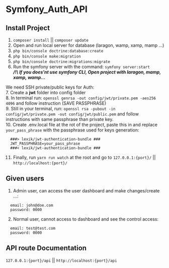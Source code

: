 # Symfony_Auth_API

## Install Project

1. `composer install` || `composer update`
2. Open and run local server for database (laragon, wamp, xamp, mamp ...)
3. `php bin/console doctrine:database:create`
4. `php bin/console make:migration`
5. `php bin/console doctrine:migrations:migrate`
6. Run the symfony server with the command: `symfony server:start`  
  ***/!\ If you does'nt use symfony CLI, Open project with laragon, mamp, xamp, wamp...***

We need SSH private/public keys for Auth:  
7. Create a **jwt** folder into config folder  
8. In terminal run: `openssl genrsa -out config/jwt/private.pem -aes256 4096` and follow instruction (SAVE PASSPHRASE)  
9. Still in your terminal, run: `openssl rsa -pubout -in config/jwt/private.pem -out config/jwt/public.pem` and follow instructions with same passphrase than private key.  
10. Create .env.local file at the rot of the project, paste this in and replace `your_pass_phrase` with the passphrase used for keys generation:  
  ```
    ###> lexik/jwt-authentication-bundle ###
    JWT_PASSPHRASE=your_pass_phrase
    ###< lexik/jwt-authentication-bundle ###
  ```  
11. Finally, run `yarn run watch` at the root and go to `127.0.0.1:{port}/` || `http://localhost:{port}/`  

## Given users  
1. Admin user, can access the user dashboard and make changes/create ...:  
  ```
    email: john@doe.com
    password: 0000
  ```  
2. Normal user, cannot access to dashboard and see the control access:  
  ```  
    email: test@test.com
    password: 0000
  ```  
    
## API route Documentation  
`127.0.0.1:{port}/api` || `http://localhost:{port}/api`
